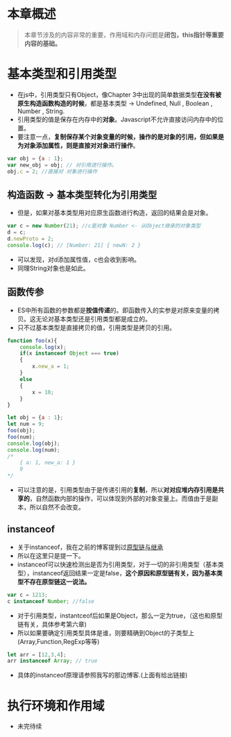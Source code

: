 # 本章概述
> 本章节涉及的内容非常的重要，作用域和内存问题是**闭包，this指针等重要内容的基础。**

# 基本类型和引用类型
* 在js中，引用类型只有Object，像Chapter 3中出现的简单数据类型**在没有被原生构造函数构造的时候**，都是基本类型 -> Undefined, Null , Boolean , Number , String.
* 引用类型的值是保存在内存中的**对象**。Javascript不允许直接访问内存中的位置。
* 要注意一点，**复制保存某个对象变量的时候，操作的是对象的引用，**但如果是为对象添加属性，则是直接对**对象进行操作**。
```javascript
var obj = {a : 1};
var new_obj = obj; // 对引用进行操作。
obj.c = 2; //直接对 对象进行操作
```

## 构造函数 ->  基本类型转化为引用类型
* 但是，如果对基本类型用对应原生函数进行构造，返回的结果会是对象。
```javascript
var c = new Number(21); //c是对象 Number <- 从Object继承的对象类型
d = c;
d.newProto = 2;
console.log(c); // [Number: 21] { newN: 2 }

```
* 可以发现，对d添加属性值，c也会收到影响。
* 同理String对象也是如此。

## 函数传参
* ES中所有函数的参数都是**按值传递**的。即函数传入的实参是对原来变量的拷贝。这无论对基本类型还是引用类型都是成立的。
* 只不过基本类型是直接拷贝的值，引用类型是拷贝的引用。
```javascript
function foo(x){
    console.log(x);
    if(x instanceof Object === true)
    {
        x.new_a = 1;
    }
    else
    {
        x = 10;
    }
}

let obj = {a : 1};
let num = 9;
foo(obj);
foo(num);
console.log(obj);
console.log(num);
/*
    { a: 1, new_a: 1 }
    9   
*/


```
* 可以注意的是，引用类型由于是传递引用的**复制**，所以**对对应堆内存引用是共享的**，自然函数内部的操作，可以体现到外部的对象变量上。而值由于是副本，所以自然不会改变。


## instanceof
* 关于instanceof，我在之前的博客提到过[原型链与继承](https://www.laolan-runtu.xyz/home/1/20200223%E7%BB%A7%E6%89%BF%E4%B8%8E%E5%8E%9F%E5%9E%8B%E9%93%BE)
* 所以在这里只是提一下。
* instanceof可以快速检测出是否为引用类型，对于一切的非引用类型（基本类型），instanceof返回结果一定是false，**这个原因和原型链有关，因为基本类型不存在原型链这一说法。**
```javascript
var c = 1213;
c instanceof Number; //false
```

* 对于引用类型，instantceof后如果是Object，那么一定为true，（这也和原型链有关，具体参考第六章)
* 所以如果要确定引用类型具体是谁，则要精确到Object的子类型上(Array,Function,RegExp等等)
```javascript
let arr = [12,3,4];
arr instanceof Array; // true

```
* 具体的instanceof原理请参照我写的那边博客.(上面有给出链接)


# 执行环境和作用域
* 未完待续